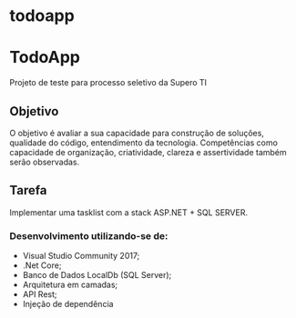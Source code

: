 # todoapp

# TodoApp
Projeto de teste para processo seletivo da Supero TI

## Objetivo
O objetivo é avaliar a sua capacidade para construção de soluções, qualidade do código, entendimento da tecnologia. Competências como capacidade de organização, criatividade, clareza e assertividade também serão observadas.

## Tarefa
Implementar uma tasklist com a stack ASP.NET + SQL SERVER.

### Desenvolvimento utilizando-se de:
- Visual Studio Community 2017;
- .Net Core;
- Banco de Dados LocalDb (SQL Server);
- Arquitetura em camadas;
- API Rest;
- Injeção de dependência


